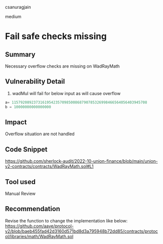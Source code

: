 csanuragjain

medium

# Fail safe checks missing

## Summary
Necessary overflow checks are missing on WadRayMath

## Vulnerability Detail
1. wadMul will fail for below input as will cause overflow

```python
a= 11579208923731619542357098500868790785326998466564056403945708
b = 10000000000000000
```

## Impact
Overflow situation are not handled

## Code Snippet
https://github.com/sherlock-audit/2022-10-union-finance/blob/main/union-v2-contracts/contracts/WadRayMath.sol#L1

## Tool used
Manual Review

## Recommendation
Revise the function to change the implementation like below:
https://github.com/aave/protocol-v2/blob/baeb455fad42d3160d571bd8d3a795948b72dd85/contracts/protocol/libraries/math/WadRayMath.sol
